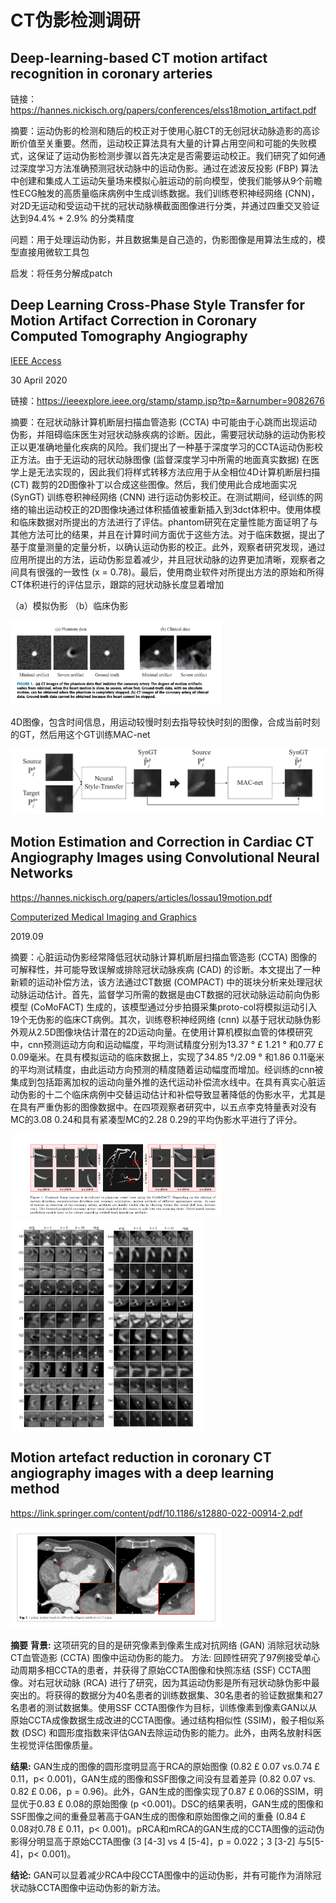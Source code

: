 # CT伪影检测调研

## Deep-learning-based CT motion artifact recognition in coronary arteries

链接：https://hannes.nickisch.org/papers/conferences/elss18motion_artifact.pdf

摘要：运动伪影的检测和随后的校正对于使用心脏CT的无创冠状动脉造影的高诊断价值至关重要。然而，运动校正算法具有大量的计算占用空间和可能的失败模式，这保证了运动伪影检测步骤以首先决定是否需要运动校正。我们研究了如何通过深度学习方法准确预测冠状动脉中的运动伪影。通过在滤波反投影 (FBP) 算法中创建和集成人工运动矢量场来模拟心脏运动的前向模型，使我们能够从9个前瞻性ECG触发的高质量临床病例中生成训练数据。我们训练卷积神经网络 (CNN)，对2D无运动和受运动干扰的冠状动脉横截面图像进行分类，并通过四重交叉验证达到94.4% + 2.9% 的分类精度

问题：用于处理运动伪影，并且数据集是自己造的，伪影图像是用算法生成的，模型直接用微软工具包

启发：将任务分解成patch

## Deep Learning Cross-Phase Style Transfer for Motion Artifact Correction in Coronary Computed Tomography Angiography

[IEEE Access](https://ieeexplore.ieee.org/xpl/RecentIssue.jsp?punumber=6287639) 

 30 April 2020

链接：https://ieeexplore.ieee.org/stamp/stamp.jsp?tp=&arnumber=9082676

摘要：在冠状动脉计算机断层扫描血管造影 (CCTA) 中可能由于心跳而出现运动伪影，并阻碍临床医生对冠状动脉疾病的诊断。因此，需要冠状动脉的运动伪影校正以更准确地量化疾病的风险。我们提出了一种基于深度学习的CCTA运动伪影校正方法。由于无运动的冠状动脉图像 (监督深度学习中所需的地面真实数据) 在医学上是无法实现的，因此我们将样式转移方法应用于从全相位4D计算机断层扫描 (CT) 裁剪的2D图像补丁以合成这些图像。然后，我们使用此合成地面实况 (SynGT) 训练卷积神经网络 (CNN) 进行运动伪影校正。在测试期间，经训练的网络的输出运动校正的2D图像块通过体积插值被重新插入到3dct体积中。使用体模和临床数据对所提出的方法进行了评估。phantom研究在定量性能方面证明了与其他方法可比的结果，并且在计算时间方面优于这些方法。对于临床数据，提出了基于度量测量的定量分析，以确认运动伪影的校正。此外，观察者研究发现，通过应用所提出的方法，运动伪影显着减少，并且冠状动脉的边界更加清晰，观察者之间具有很强的一致性 (x = 0.78)。最后，使用商业软件对所提出方法的原始和所得CT体积进行的评估显示，跟踪的冠状动脉长度显着增加



（a）模拟伪影 （b）临床伪影

<img src="./image/CT%E4%BC%AA%E5%BD%B1%E6%A3%80%E6%B5%8B%E8%B0%83%E7%A0%94/image-20231206213127410.png" alt="image-20231206213127410" style="zoom:33%;" />

4D图像，包含时间信息，用运动较慢时刻去指导较快时刻的图像，合成当前时刻的GT，然后用这个GT训练MAC-net

<img src="./image/CT%E4%BC%AA%E5%BD%B1%E6%A3%80%E6%B5%8B%E8%B0%83%E7%A0%94/image-20231206214405706.png" alt="image-20231206214405706" style="zoom: 50%;" />



## Motion Estimation and Correction in Cardiac CT Angiography Images using Convolutional Neural Networks

https://hannes.nickisch.org/papers/articles/lossau19motion.pdf

[Computerized Medical Imaging and Graphics](https://www.sciencedirect.com/journal/computerized-medical-imaging-and-graphics)

2019.09

摘要：心脏运动伪影经常降低冠状动脉计算机断层扫描血管造影 (CCTA) 图像的可解释性，并可能导致误解或排除冠状动脉疾病 (CAD) 的诊断。本文提出了一种新颖的运动补偿方法，该方法通过CT数据 (COMPACT) 中的斑块分析来处理冠状动脉运动估计。首先，监督学习所需的数据是由CT数据的冠状动脉运动前向伪影模型 (CoMoFACT) 生成的，该模型通过分步拍摄采集proto-col将模拟运动引入19个无伪影的临床CT病例。其次，训练卷积神经网络 (cnn) 以基于冠状动脉伪影外观从2.5D图像块估计潜在的2D运动向量。在使用计算机模拟血管的体模研究中，cnn预测运动方向和运动幅度，平均测试精度分别为13.37 ° £ 1.21 ° 和0.77 £ 0.09毫米。在具有模拟运动的临床数据上，实现了34.85 °/2.09 ° 和1.86 0.11毫米的平均测试精度，由此运动方向预测的精度随着运动幅度而增加。经训练的cnn被集成到包括距离加权的运动向量外推的迭代运动补偿流水线中。在具有真实心脏运动伪影的十二个临床病例中交替运动估计和补偿导致显著降低的伪影水平，尤其是在具有严重伪影的图像数据中。在四项观察者研究中，以五点李克特量表对没有MC的3.08 0.24和具有紧凑型MC的2.28 0.29的平均伪影水平进行了评分。

<img src="./image/CT%E4%BC%AA%E5%BD%B1%E6%A3%80%E6%B5%8B%E8%B0%83%E7%A0%94/image-20231206215350798.png" alt="image-20231206215350798" style="zoom:33%;" />

<img src="./image/CT%E4%BC%AA%E5%BD%B1%E6%A3%80%E6%B5%8B%E8%B0%83%E7%A0%94/image-20231206215414561.png" alt="image-20231206215414561" style="zoom:33%;" />

## Motion artefact reduction in coronary CT angiography images with a deep learning method

https://link.springer.com/content/pdf/10.1186/s12880-022-00914-2.pdf

<img src="./image/CT%E4%BC%AA%E5%BD%B1%E6%A3%80%E6%B5%8B%E8%B0%83%E7%A0%94/image-20231206215654463.png" alt="image-20231206215654463" style="zoom:33%;" />

**摘要**
**背景:** 这项研究的目的是研究像素到像素生成对抗网络 (GAN) 消除冠状动脉CT血管造影 (CCTA) 图像中运动伪影的能力。
方法: 回顾性研究了97例接受单心动周期多相CCTA的患者，并获得了原始CCTA图像和快照冻结 (SSF) CCTA图像。对右冠状动脉 (RCA) 进行了研究，因为其运动伪影是所有冠状动脉伪影中最突出的。将获得的数据分为40名患者的训练数据集、30名患者的验证数据集和27名患者的测试数据集。使用SSF CCTA图像作为目标，训练像素到像素GAN以从原始CCTA成像数据生成改进的CCTA图像。通过结构相似性 (SSIM)，骰子相似系数 (DSC) 和圆形度指数来评估GAN去除运动伪影的能力。此外，由两名放射科医生视觉评估图像质量。

**结果:** GAN生成的图像的圆形度明显高于RCA的原始图像 (0.82 £ 0.07 vs.0.74 £ 0.11，p< 0.001)，GAN生成的图像和SSF图像之间没有显着差异 (0.82 0.07 vs. 0.82 £ 0.06，p = 0.96)。此外，GAN生成的图像实现了0.87 £ 0.06的SSIM，明显优于0.83 £ 0.08的原始图像 (p <0.001)。DSC的结果表明，GAN生成的图像和SSF图像之间的重叠显著高于GAN生成的图像和原始图像之间的重叠 (0.84 £ 0.08对0.78 £ 0.11，p< 0.001)。pRCA和mRCA的GAN生成的CCTA图像的运动伪影得分明显高于原始CCTA图像 (3 [4-3] vs 4 [5-4]，p = 0.022；3 [3-2] 与5[5-4]，p< 0.001)。

**结论:** GAN可以显着减少RCA中段CCTA图像中的运动伪影，并有可能作为消除冠状动脉CCTA图像中运动伪影的新方法。
